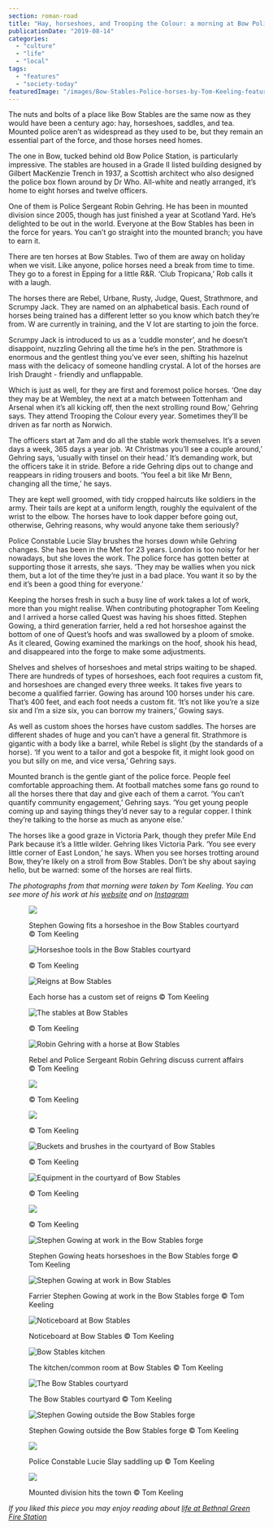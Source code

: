```yaml
---
section: roman-road
title: "Hay, horseshoes, and Trooping the Colour: a morning at Bow Police Stables"
publicationDate: "2019-08-14"
categories: 
  - "culture"
  - "life"
  - "local"
tags: 
  - "features"
  - "society-today"
featuredImage: "/images/Bow-Stables-Police-horses-by-Tom-Keeling-featured-image.jpg"
---
```


The nuts and bolts of a place like Bow Stables are the same now as they would have been a century ago: hay, horseshoes, saddles, and tea. Mounted police aren’t as widespread as they used to be, but they remain an essential part of the force, and those horses need homes. 

The one in Bow, tucked behind old Bow Police Station, is particularly impressive. The stables are housed in a Grade II listed building designed by Gilbert MacKenzie Trench in 1937, a Scottish architect who also designed the police box flown around by Dr Who. All-white and neatly arranged, it’s home to eight horses and twelve officers.

One of them is Police Sergeant Robin Gehring. He has been in mounted division since 2005, though has just finished a year at Scotland Yard. He’s delighted to be out in the world. Everyone at the Bow Stables has been in the force for years. You can’t go straight into the mounted branch; you have to earn it.

There are ten horses at Bow Stables. Two of them are away on holiday when we visit. Like anyone, police horses need a break from time to time. They go to a forest in Epping for a little R&R. ‘Club Tropicana,’ Rob calls it with a laugh. 

The horses there are Rebel, Urbane, Rusty, Judge, Quest, Strathmore, and Scrumpy Jack. They are named on an alphabetical basis. Each round of horses being trained has a different letter so you know which batch they’re from. W are currently in training, and the V lot are starting to join the force.

Scrumpy Jack is introduced to us as a ‘cuddle monster’, and he doesn’t disappoint, nuzzling Gehring all the time he’s in the pen. Strathmore is enormous and the gentlest thing you’ve ever seen, shifting his hazelnut mass with the delicacy of someone handling crystal. A lot of the horses are Irish Draught - friendly and unflappable.

Which is just as well, for they are first and foremost police horses. ‘One day they may be at Wembley, the next at a match between Tottenham and Arsenal when it’s all kicking off, then the next strolling round Bow,’ Gehring says. They attend Trooping the Colour every year. Sometimes they’ll be driven as far north as Norwich.

The officers start at 7am and do all the stable work themselves. It’s a seven days a week, 365 days a year job. ‘At Christmas you’ll see a couple around,’ Gehring says, ‘usually with tinsel on their head.’ It’s demanding work, but the officers take it in stride. Before a ride Gehring dips out to change and reappears in riding trousers and boots. ‘You feel a bit like Mr Benn, changing all the time,’ he says.

They are kept well groomed, with tidy cropped haircuts like soldiers in the army. Their tails are kept at a uniform length, roughly the equivalent of the wrist to the elbow. The horses have to look dapper before going out, otherwise, Gehring reasons, why would anyone take them seriously?

Police Constable Lucie Slay brushes the horses down while Gehring changes. She has been in the Met for 23 years. London is too noisy for her nowadays, but she loves the work. The police force has gotten better at supporting those it arrests, she says. ‘They may be wallies when you nick them, but a lot of the time they’re just in a bad place. You want it so by the end it’s been a good thing for everyone.’

Keeping the horses fresh in such a busy line of work takes a lot of work, more than you might realise. When contributing photographer Tom Keeling and I arrived a horse called Quest was having his shoes fitted. Stephen Gowing, a third generation farrier, held a red hot horseshoe against the bottom of one of Quest’s hoofs and was swallowed by a ploom of smoke. As it cleared, Gowing examined the markings on the hoof, shook his head, and disappeared into the forge to make some adjustments.

Shelves and shelves of horseshoes and metal strips waiting to be shaped. There are hundreds of types of horseshoes, each foot requires a custom fit, and horseshoes are changed every three weeks. It takes five years to become a qualified farrier. Gowing has around 100 horses under his care. That’s 400 feet, and each foot needs a custom fit. ‘It’s not like you’re a size six and I’m a size six, you can borrow my trainers,’ Gowing says. 

As well as custom shoes the horses have custom saddles. The horses are different shades of huge and you can’t have a general fit. Strathmore is gigantic with a body like a barrel, while Rebel is slight (by the standards of a horse). ‘If you went to a tailor and got a bespoke fit, it might look good on you but silly on me, and vice versa,’ Gehring says.

Mounted branch is the gentle giant of the police force. People feel comfortable approaching them. At football matches some fans go round to all the horses there that day and give each of them a carrot. ‘You can’t quantify community engagement,’ Gehring says. ‘You get young people coming up and saying things they’d never say to a regular copper. I think they’re talking to the horse as much as anyone else.’

The horses like a good graze in Victoria Park, though they prefer Mile End Park because it’s a little wilder. Gehring likes Victoria Park. ‘You see every little corner of East London,’ he says. When you see horses trotting around Bow, they’re likely on a stroll from Bow Stables. Don’t be shy about saying hello, but be warned: some of the horses are real flirts.

_The photographs from that morning were taken by Tom Keeling. You can see more of his work at his [website](https://tomkeelingphoto.com/) and on [Instagram](https://www.instagram.com/tomkphotog/)_

<figure>

![](/images/Bow-Stables-Police-horses-by-Tom-Keeling-01-1024x683.jpg)

<figcaption>

Stephen Gowing fits a horseshoe in the Bow Stables courtyard © Tom Keeling

</figcaption>

</figure>

<figure>

![Horseshoe tools in the Bow Stables courtyard](/images/Bow-Stables-Police-horses-by-Tom-Keeling-02-1024x683.jpg)

<figcaption>

© Tom Keeling

</figcaption>

</figure>

<figure>

![Reigns at Bow Stables](/images/Bow-Stables-Police-horses-by-Tom-Keeling-03-1024x683.jpg)

<figcaption>

Each horse has a custom set of reigns © Tom Keeling

</figcaption>

</figure>

<figure>

![The stables at Bow Stables](/images/Bow-Stables-Police-horses-by-Tom-Keeling-05-1024x683.jpg)

<figcaption>

© Tom Keeling

</figcaption>

</figure>

<figure>

![Robin Gehring with a horse at Bow Stables](/images/Bow-Stables-Police-horses-by-Tom-Keeling-06.jpg)

<figcaption>

Rebel and Police Sergeant Robin Gehring discuss current affairs © Tom Keeling

</figcaption>

</figure>

<figure>

![](/images/Bow-Stables-Police-horses-by-Tom-Keeling-07-1024x683.jpg)

<figcaption>

© Tom Keeling

</figcaption>

</figure>

<figure>

![](/images/Bow-Stables-Police-horses-by-Tom-Keeling-12.jpg)

<figcaption>

© Tom Keeling

</figcaption>

</figure>

<figure>

![Buckets and brushes in the courtyard of Bow Stables](/images/Bow-Stables-Police-horses-by-Tom-Keeling-13-1024x683.jpg)

<figcaption>

© Tom Keeling

</figcaption>

</figure>

<figure>

![Equipment in the courtyard of Bow Stables](/images/Bow-Stables-Police-horses-by-Tom-Keeling-15.jpg)

<figcaption>

© Tom Keeling

</figcaption>

</figure>

<figure>

![](/images/Bow-Stables-Police-horses-by-Tom-Keeling-16-1024x683.jpg)

<figcaption>

© Tom Keeling

</figcaption>

</figure>

<figure>

![Stephen Gowing at work in the Bow Stables forge](/images/Bow-Stables-Police-horses-by-Tom-Keeling-17-1024x683.jpg)

<figcaption>

Stephen Gowing heats horseshoes in the Bow Stables forge © Tom Keeling

</figcaption>

</figure>

<figure>

![Stephen Gowing at work in Bow Stables](/images/Bow-Stables-Police-horses-by-Tom-Keeling-27.jpg)

<figcaption>

Farrier Stephen Gowing at work in the Bow Stables forge © Tom Keeling

</figcaption>

</figure>

<figure>

![Noticeboard at Bow Stables](/images/Bow-Stables-Police-horses-by-Tom-Keeling-18-1024x683.jpg)

<figcaption>

Noticeboard at Bow Stables © Tom Keeling

</figcaption>

</figure>

<figure>

![Bow Stables kitchen](/images/Bow-Stables-Police-horses-by-Tom-Keeling-19-1024x683.jpg)

<figcaption>

The kitchen/common room at Bow Stables © Tom Keeling

</figcaption>

</figure>

<figure>

![The Bow Stables courtyard](/images/Bow-Stables-Police-horses-by-Tom-Keeling-20-1024x683.jpg)

<figcaption>

The Bow Stables courtyard © Tom Keeling

</figcaption>

</figure>

<figure>

![Stephen Gowing outside the Bow Stables forge](/images/Bow-Stables-Police-horses-by-Tom-Keeling-24.jpg)

<figcaption>

Stephen Gowing outside the Bow Stables forge © Tom Keeling

</figcaption>

</figure>

<figure>

![](/images/Bow-Stables-Police-horses-by-Tom-Keeling-22.jpg)

<figcaption>

Police Constable Lucie Slay saddling up © Tom Keeling

</figcaption>

</figure>

<figure>

![](/images/Bow-Stables-Police-horses-by-Tom-Keeling-26-1024x683.jpg)

<figcaption>

Mounted division hits the town © Tom Keeling

</figcaption>

</figure>

_If you liked this piece you may enjoy reading about [life at Bethnal Green Fire Station](https://romanroadlondon.com/bethnal-green-fire-station/)_
